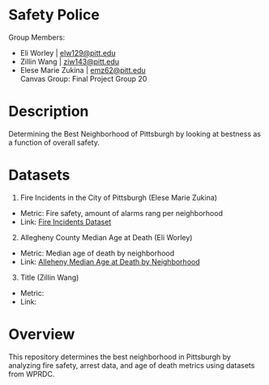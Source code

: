 # Safety Police
Group Members: 
- Eli Worley | elw129@pitt.edu
- Zillin Wang | ziw143@pitt.edu
- Elese Marie Zukina | emz62@pitt.edu  
Canvas Group: Final Project Group 20

# Description 
Determining the Best Neighborhood of Pittsburgh by looking at bestness as a function of overall safety.

# Datasets
1. Fire Incidents in the City of Pittsburgh (Elese Marie Zukina)
  - Metric: Fire safety, amount of alarms rang per neighborhood
  - Link: [Fire Incidents Dataset](https://data.wprdc.org/dataset/fire-incidents-in-city-of-pittsburgh)

2. Allegheny County Median Age at Death (Eli Worley)
  - Metric: Median age of death by neighborhood
  - Link: [Alleheny Median Age at Death by Neighborhood](https://data.wprdc.org/dataset/median-age-death)

3. Title (Zillin Wang)
  - Metric:
  - Link:

# Overview
This repository determines the best neighborhood in Pittsburgh by analyzing fire safety, arrest data, and age of death metrics using datasets from WPRDC.
